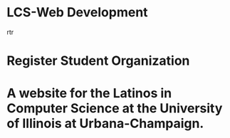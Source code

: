 # LCS-Web Development
rtr
# Register Student Organization
# A website for the Latinos in Computer Science at the University of Illinois at Urbana-Champaign.
